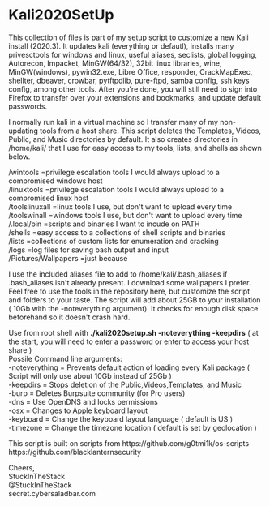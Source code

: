 <h1> Kali2020SetUp </h1>

<p>This collection of files is part of my setup script to customize a new Kali install (2020.3). It updates kali (everything or defautl), installs many privesctools for windows and linux, useful aliases, seclists, global logging, Autorecon, Impacket, MinGW(64/32), 32bit linux libraries, wine, MinGW(windows), pywin32.exe, Libre Office, responder, CrackMapExec, shellter, dbeaver, crowbar, pytftpdlib, pure-ftpd, samba config, ssh keys config, among other tools.  After you're done, you will still need to sign into Firefox to transfer over your extensions and bookmarks, and update default passwords.</p>
<p></p>
<p>I normally run kali in a virtual machine so I transfer many of my non-updating tools from a host share.  This script deletes the Templates, Videos, Public, and Music directories by default.  It also creates directories in /home/kali/ that I use for easy access to my tools, lists, and shells as shown below.</p>
<p></p>
   /wintools      =privilege escalation tools I would always upload to a compromised windows host  <br>
   /linuxtools    =privilege escalation tools I would always upload to a compromised linux host  <br>
   /toolslinuxall =linux tools I use, but don't want to upload every time  <br>
   /toolswinall   =windows tools I use, but don't want to upload every time  <br>
   /.local/bin    =scripts and binaries I want to incude on PATH  <br>
   /shells        =easy access to a collections of shell scripts and binaries  <br>
   /lists         =collections of custom lists for enumeration and cracking  <br>
   /logs          =log files for saving bash output and input  <br>
   /Pictures/Wallpapers =just because  <br>
<p></p>
<p>I use the included aliases file to add to /home/kali/.bash_aliases if .bash_aliases isn't already present.  
I download some wallpapers I prefer.  Feel free to use the tools in the repository here, but customize the script and folders to your taste.  
The script will add about 25GB to your installation ( 10Gb with the -noteverything argument). It checks for enough disk space beforehand so it doesn't crash hard.</p>
<p></p>
<p>Use from root shell with  <strong>./kali2020setup.sh -noteverything -keepdirs</strong>  ( at the start, you will need to enter a password or enter to access your host share )<br>
  Possile Command line arguments:  <br>
    -noteverything = Prevents default action of loading every Kali package ( Script will only use about 10Gb instead of 25Gb )<br>
    -keepdirs = Stops deletion of the Public,Videos,Templates, and Music  <br>
    -burp     = Deletes Burpsuite community (for Pro users)  <br>
    -dns      = Use OpenDNS and locks permissions  <br>
    -osx      = Changes to Apple keyboard layout  <br>
    -keyboard <value> = Change the keyboard layout language  ( default is US )  <br>
    -timezone <value> = Change the timezone location ( default is set by geolocation )  <br>
<p></p>
<p></p>
<p>This script is built on scripts from   https://github.com/g0tmi1k/os-scripts  https://github.com/blacklanternsecurity</p>
<p></p>
Cheers,  <br>
StuckInTheStack  <br>
@StuckInTheStack  <br>
secret.cybersaladbar.com
